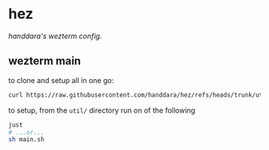 # hez

_handdara's wezterm config._

## wezterm main

to clone and setup all in one go:
```bash
curl https://raw.githubusercontent.com/handdara/hez/refs/heads/trunk/util/pull-main.sh | sh
```

to setup, from the `util/` directory run on of the following
```bash
just
# ...or...
sh main.sh
```
